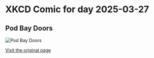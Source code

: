 
# XKCD Comic for day 2025-03-27

## Pod Bay Doors

![Pod Bay Doors](https://imgs.xkcd.com/comics/pod_bay_doors.png "As they're both unplugged, they do a lovely Daisy Daisy/Still Alive duet.")

[Visit the original page](https://xkcd.com/375/)
